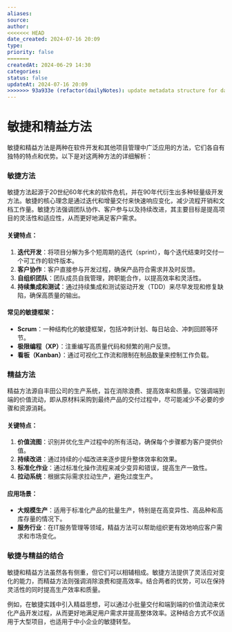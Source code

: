 ```yaml
---
aliases: 
source: 
author: 
<<<<<<< HEAD
date_created: 2024-07-16 20:09
type: 
priority: false
=======
createdAt: 2024-06-29 14:30
categories: 
status: false
updateAt: 2024-07-16 20:09
>>>>>>> 93a933e (refactor(dailyNotes): update metadata structure for daily notes)
---
```


# 敏捷和精益方法

敏捷和精益方法是两种在软件开发和其他项目管理中广泛应用的方法，它们各自有独特的特点和优势。以下是对这两种方法的详细解析：

### 敏捷方法

敏捷方法起源于20世纪60年代末的软件危机，并在90年代衍生出多种轻量级开发方法。敏捷的核心理念是通过迭代和增量交付来快速响应变化，减少流程开销和文档工作量。敏捷方法强调团队协作、客户参与以及持续改进，其主要目标是提高项目的灵活性和适应性，从而更好地满足客户需求。

#### 关键特点：

1. **迭代开发**：将项目分解为多个短周期的迭代（sprint），每个迭代结束时交付一个可工作的软件版本。
2. **客户协作**：客户直接参与开发过程，确保产品符合需求并及时反馈。
3. **自组织团队**：团队成员自我管理，跨职能合作，以提高效率和灵活性。
4. **持续集成和测试**：通过持续集成和测试驱动开发（TDD）来尽早发现和修复缺陷，确保高质量的输出。

#### 常见的敏捷框架：

- **Scrum**：一种结构化的敏捷框架，包括冲刺计划、每日站会、冲刺回顾等环节。
- **极限编程（XP）**：注重编写高质量代码和频繁的用户反馈。
- **看板（Kanban）**：通过可视化工作流和限制在制品数量来控制工作负载。

### 精益方法

精益方法源自丰田公司的生产系统，旨在消除浪费、提高效率和质量。它强调端到端的价值流动，即从原材料采购到最终产品的交付过程中，尽可能减少不必要的步骤和资源消耗。

#### 关键特点：

1. **价值流图**：识别并优化生产过程中的所有活动，确保每个步骤都为客户提供价值。
2. **持续改进**：通过持续的小幅改进来逐步提升整体效率和效果。
3. **标准化作业**：通过标准化操作流程来减少变异和错误，提高生产一致性。
4. **拉动系统**：根据实际需求拉动生产，避免过度生产。

#### 应用场景：

- **大规模生产**：适用于标准化产品的批量生产，特别是在高变异性、高品种和高库存量的情况下。
- **服务行业**：在IT服务管理等领域，精益方法可以帮助组织更有效地响应客户需求和市场变化。

### 敏捷与精益的结合

敏捷和精益方法虽然各有侧重，但它们可以相辅相成。敏捷方法提供了灵活应对变化的能力，而精益方法则强调消除浪费和提高效率。结合两者的优势，可以在保持灵活性的同时提高生产效率和质量。

例如，在敏捷实践中引入精益思想，可以通过小批量交付和端到端的价值流动来优化产品开发过程，从而更好地满足用户需求并提高整体效率。这种结合方式不仅适用于大型项目，也适用于中小企业的敏捷转型。


